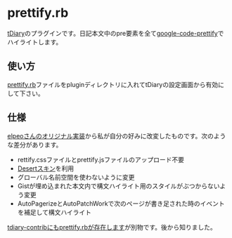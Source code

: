 prettify.rb
===========

[tDiary](http://www.tdiary.org/)のプラグインです。日記本文中のpre要素を全て[google-code-prettify](https://github.com/google/code-prettify)でハイライトします。

使い方
------

[prettify.rb](https://raw.github.com/raimon49/prettify.rb/master/prettify.rb)ファイルをpluginディレクトリに入れてtDiaryの設定画面から有効にして下さい。

仕様
----

[elpeoさんのオリジナル実装](http://elpeo.jp/diary/20070329p03.html)から私が自分の好みに改変したものです。次のような差分があります。

* rettify.cssファイルとprettify.jsファイルのアップロード不要
* [Desertスキン](https://cdn.rawgit.com/google/code-prettify/master/styles/index.html#desert)を利用
* グローバル名前空間を使わないように変更
* Gistが埋め込まれた本文内で構文ハイライト用のスタイルがぶつからないよう変更
* AutoPagerizeとAutoPatchWorkで次のページが書き足された時のイベントを補足して構文ハイライト

[tdiary-contribにもprettify.rbが存在します](https://raw.github.com/tdiary/tdiary-contrib/master/plugin/prettify.rb)が別物です。後から知りました。
